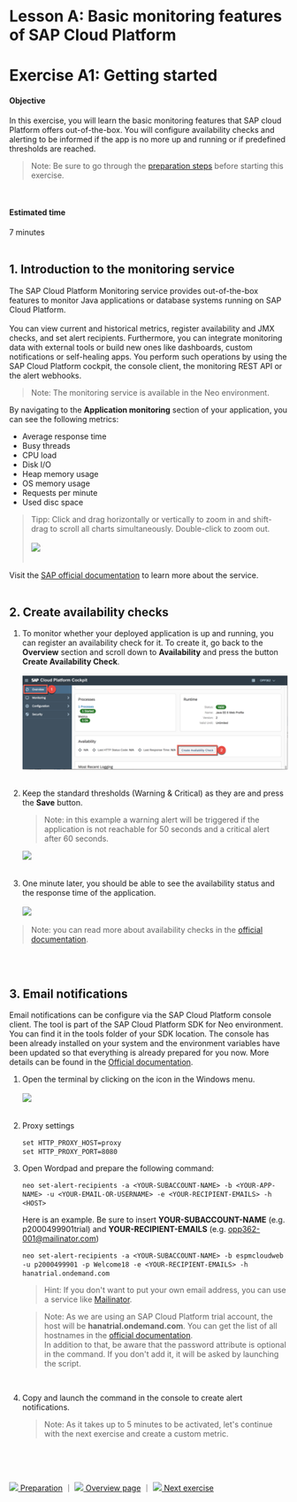 # Lesson A: Basic monitoring features of SAP Cloud Platform
# Exercise A1: Getting started

#### Objective
In this exercise, you will learn the basic monitoring features that SAP cloud Platform offers out-of-the-box. You will configure availability checks and alerting to be informed if the app is no more up and running or if predefined thresholds are reached.<br />
> Note: Be sure to go through the [preparation steps](../../preparation/README.md) before starting this exercise.

<br />

#### Estimated time
7 minutes
<br /><br />

## 1. Introduction to the monitoring service
The SAP Cloud Platform Monitoring service provides out-of-the-box features to monitor Java applications or database systems running on SAP Cloud Platform.<br /><br />
You can view current and historical metrics, register availability and JMX checks, and set alert recipients. Furthermore, you can integrate monitoring data with external tools or build new ones like dashboards, custom notifications or self-healing apps. You perform such operations by using the SAP Cloud Platform cockpit, the console client, the monitoring REST API or the alert webhooks.

> Note: The monitoring service is available in the Neo environment.

By navigating to the **Application monitoring** section of your application, you can see the following metrics:
  * Average response time
  * Busy threads
  * CPU load
  * Disk I/O
  * Heap memory usage
  * OS memory usage
  * Requests per minute
  * Used disc space

> Tipp: Click and drag horizontally or vertically to zoom in and shift-drag to scroll all charts simultaneously. Double-click to zoom out.<br /><br />
![](../../images/a1-app-monitoring.png)<br /><br />

Visit the [SAP official documentation](https://help.sap.com/viewer/64f7d2b06c6b40a9b3097860c5930641/Cloud/en-US/2dacf6f12dd047efad9bc8929ff1759d.html) to learn more about the service.<br /><br />


## 2. Create availability checks
1. To monitor whether your deployed application is up and running, you can register an availability check for it. To create it, go back to the **Overview** section and scroll down to **Availability** and press the button **Create Availability Check**.<br /><br />
![](../../images/a1-availability-check.png)<br /><br />

1. Keep the standard thresholds (Warning & Critical) as they are and press the **Save** button.<br />

    > Note: in this example a warning alert will be triggered if the application is not reachable for 50 seconds and a critical alert after 60 seconds.<br />

    ![](../../images/a1-availability-check-save.png)<br /><br />

1. One minute later, you should be able to see the availability status and the response time of the application.<br /><br />
![](../../images/a1-availability-check-response.png)<br />

> Note: you can read more about availability checks in the [official documentation](https://help.sap.com/viewer/64f7d2b06c6b40a9b3097860c5930641/Cloud/en-US/173dd2ca9c834df8bb79fa46c3ae8c00.html).

<br /><br />

## 3. Email notifications
Email notifications can be configure via the SAP Cloud Platform console client. The tool is part of the SAP Cloud Platform SDK for Neo environment. You can find it in the tools folder of your SDK location. The console has been already installed on your system and the environment variables have been updated so that everything is already prepared for you now. More details can be found in the [Official documentation](https://help.sap.com/viewer/65de2977205c403bbc107264b8eccf4b/Cloud/en-US/6dae74f3792446b7be65f5d8187c2425.html).

1. Open the terminal by clicking on the icon in the Windows menu.<br /><br />
      ![](../../images/c4-terminal-01.png)<br /><br />

1. Proxy settings
    ```
    set HTTP_PROXY_HOST=proxy
    set HTTP_PROXY_PORT=8080
    ```

1. Open Wordpad and prepare the following command:
    ```
    neo set-alert-recipients -a <YOUR-SUBACCOUNT-NAME> -b <YOUR-APP-NAME> -u <YOUR-EMAIL-OR-USERNAME> -e <YOUR-RECIPIENT-EMAILS> -h <HOST>
    ```
    Here is an example. Be sure to insert **YOUR-SUBACCOUNT-NAME** (e.g. p2000499901trial) and **YOUR-RECIPIENT-EMAILS** (e.g. opp362-001@mailinator.com)<br />

    ```
    neo set-alert-recipients -a <YOUR-SUBACCOUNT-NAME> -b espmcloudweb -u p2000499901 -p Welcome18 -e <YOUR-RECIPIENT-EMAILS> -h hanatrial.ondemand.com
    ```
    > Hint: If you don't want to put your own email address, you can use a service like [Mailinator](https://www.mailinator.com).

    > Note: As we are using an SAP Cloud Platform trial account, the host will be **hanatrial.ondemand.com**. You can get the list of all hostnames in the [official documentation](https://help.sap.com/viewer/65de2977205c403bbc107264b8eccf4b/Cloud/en-US/350356d1dc314d3199dca15bd2ab9b0e.html?q=regions).<br />
    In addition to that, be aware that the password attribute is optional in the command. If you don't add it, it will be asked by launching the script.

      <br />

1. Copy and launch the command in the console to create alert notifications.
    > Note: As it takes up to 5 minutes to be activated, let's continue with the next exercise and create a custom metric.

<br /><br /><br />


[![](../../images/nav-previous.png) Preparation](../../preparation/README.md) ｜ [![](../../images/nav-home.png) Overview page](../../README.md) ｜ [![](../../images/nav-next.png) Next exercise](../A2/README.md)
